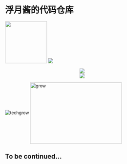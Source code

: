 # 浮月酱的代码仓库

<img height="137px" src="https://github-readme-stats.vercel.app/api?username=fuyueagain&hide_title=true&hide_border=true&show_icons=trueline_height=21&text_color=000&icon_color=000&bg_color=0,ea6161,ffc64d,fffc4d,52fa5a&theme=graywhite" /> </div> <img src="https://github-readme-stats.vercel.app/api/top-langs/?username=fuyueagain&hide_title=true&hide_border=true&layout=compact&langs_count=6&text_color=000&icon_color=fff&bg_color=0,52fa5a,4dfcff,c64dff&theme=graywhite" /> </div>

<div align="center"> <img src="https://visitor-badge.glitch.me/badge?page_id=fuyueagain" /> </div>
<div align="center"> <img src="https://github-readme-streak-stats.herokuapp.com/?user=fuyueagain" /> </div>

![techgrow]()
<img src="(https://user-images.githubusercontent.com/43753416/191948912-e1de4891-1215-48af-9a12-e468c07fe0cf.png)" width = "300" height = "200" alt="grow" align=center />
## To be continued...
